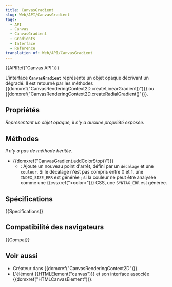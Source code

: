 ```yaml
---
title: CanvasGradient
slug: Web/API/CanvasGradient
tags:
  - API
  - Canvas
  - CanvasGradient
  - Gradients
  - Interface
  - Reference
translation_of: Web/API/CanvasGradient
---
```


{{APIRef("Canvas API")}}

L'interface **`CanvasGradient`**  représente un objet opaque décrivant un dégradé. Il est retourné par les méthodes {{domxref("CanvasRenderingContext2D.createLinearGradient()")}} ou {{domxref("CanvasRenderingContext2D.createRadialGradient()")}}.

## Propriétés

_Représentant un objet opaque, il n'y a aucune propriété exposée._

## Méthodes

_Il n'y a pas de méthode héritée._

- {{domxref("CanvasGradient.addColorStop()")}}
  - : Ajoute un nouveau point d'arrêt, défini par un `décalage` et une `couleur`. Si le décalage n'est pas compris entre 0 et 1, une `INDEX_SIZE_ERR` est générée ; si la couleur ne peut être analysée comme une {{cssxref("&lt;color&gt;")}} CSS,  une `SYNTAX_ERR` est générée.

## Spécifications

{{Specifications}}

## Compatibilité des navigateurs

{{Compat}}

## Voir aussi

- Créateur dans  {{domxref("CanvasRenderingContext2D")}}.
- L'élément {{HTMLElement("canvas")}} et son interface associée {{domxref("HTMLCanvasElement")}}.
